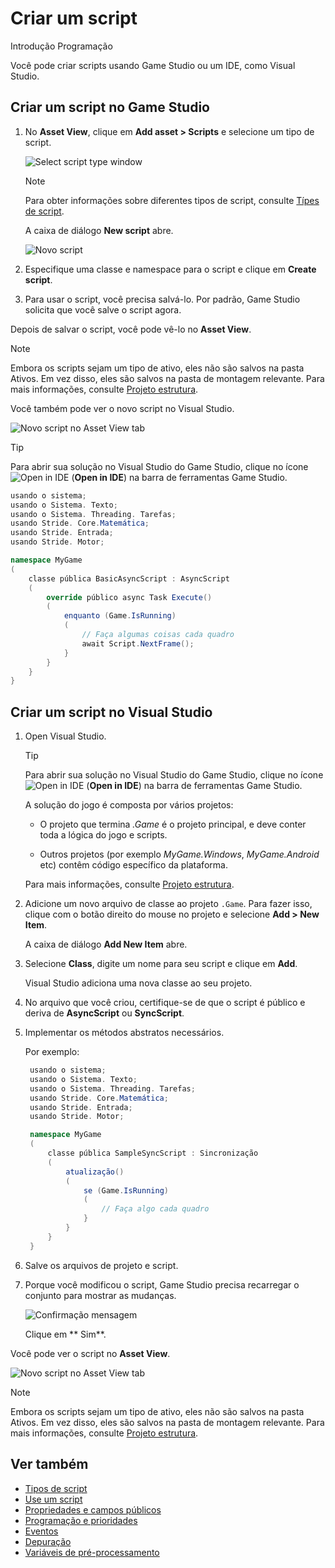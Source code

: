 # Criar um script

<span class="badge text-bg-primary">Introdução</span>
<span class="badge text-bg-success">Programação</span>

Você pode criar scripts usando Game Studio ou um IDE, como Visual Studio.

## Criar um script no Game Studio

1. No **Asset View**, clique em **Add asset > Scripts** e selecione um tipo de script.

   ![Select script type window](media/create-a-script-script-asset-selection.png)

   > [!Note]
   > Para obter informações sobre diferentes tipos de script, consulte [Típes de script](types-of-script.md).

   A caixa de diálogo **New script** abre.

   ![ Novo script](media/script-wizard.png)

2. Especifique uma classe e namespace para o script e clique em **Create script**.

3. Para usar o script, você precisa salvá-lo. Por padrão, Game Studio solicita que você salve o script agora.

Depois de salvar o script, você pode vê-lo no **Asset View**.

> [!Note]
> Embora os scripts sejam um tipo de ativo, eles não são salvos na pasta Ativos. Em vez disso, eles são salvos na pasta de montagem relevante. Para mais informações, consulte [Projeto estrutura](../files-and-folders/project-structure.md).

Você também pode ver o novo script no Visual Studio.

![ Novo script no Asset View tab](media/create-a-script-new-script-asset-view.png)

> [!Tip]
> Para abrir sua solução no Visual Studio do Game Studio, clique no ícone ![Open in IDE](media/create-a-script-ide-icon.png) (**Open in IDE**) na barra de ferramentas Game Studio.

```cs
usando o sistema;
usando o Sistema. Texto;
usando o Sistema. Threading. Tarefas;
usando Stride. Core.Matemática;
usando Stride. Entrada;
usando Stride. Motor;

namespace MyGame
(
	classe pública BasicAsyncScript : AsyncScript
	(	
		override público async Task Execute()
		(
			enquanto (Game.IsRunning)
			(
				// Faça algumas coisas cada quadro
				await Script.NextFrame();
			}
		}
	}
}
```

## Criar um script no Visual Studio

1. Open Visual Studio.

   > [!Tip]
   > Para abrir sua solução no Visual Studio do Game Studio, clique no ícone ![Open in IDE](media/create-a-script-ide-icon.png) (**Open in IDE**) na barra de ferramentas Game Studio.

   A solução do jogo é composta por vários projetos:

   * O projeto que termina *.Game* é o projeto principal, e deve conter toda a lógica do jogo e scripts.

   * Outros projetos (por exemplo *MyGame.Windows*, *MyGame.Android* etc) contêm código específico da plataforma.

   Para mais informações, consulte [Projeto estrutura](../files-and-folders/project-structure.md).

2. Adicione um novo arquivo de classe ao projeto `.Game`. Para fazer isso, clique com o botão direito do mouse no projeto e selecione **Add > New Item**.

   A caixa de diálogo **Add New Item** abre.

3. Selecione **Class**, digite um nome para seu script e clique em **Add**.

   Visual Studio adiciona uma nova classe ao seu projeto.

4. No arquivo que você criou, certifique-se de que o script é público e deriva de **AsyncScript** ou **SyncScript**.

5. Implementar os métodos abstratos necessários.

   Por exemplo:

   ```cs
   	usando o sistema;
   	usando o Sistema. Texto;
   	usando o Sistema. Threading. Tarefas;
   	usando Stride. Core.Matemática;
   	usando Stride. Entrada;
   	usando Stride. Motor;
   
   	namespace MyGame
   	(
   		classe pública SampleSyncScript : Sincronização
   		(			
   			atualização()
   			(
   				se (Game.IsRunning)
   				(
   					// Faça algo cada quadro
   				}
   			}
   		}
   	}
   ```

6. Salve os arquivos de projeto e script.

7. Porque você modificou o script, Game Studio precisa recarregar o conjunto para mostrar as mudanças.

   ![ Confirmação mensagem ](media/create-a-script-confirmation-message.png)

   Clique em ** Sim**.

Você pode ver o script no **Asset View**.

![ Novo script no Asset View tab](media/create-a-script-new-script-asset-view.png)

> [!Note]
> Embora os scripts sejam um tipo de ativo, eles não são salvos na pasta Ativos. Em vez disso, eles são salvos na pasta de montagem relevante. Para mais informações, consulte [Projeto estrutura](../files-and-folders/project-structure.md).

## Ver também

* [Tipos de script](types-of-script.md)
* [Use um script](use-a-script.md)
* [Propriedades e campos públicos](public-properties-and-fields.md)
* [Programação e prioridades](scheduling-and-priorities.md)
* [Eventos](events.md)
* [Depuração](debugging.md)
* [Variáveis de pré-processamento](preprocessor-variables.md)